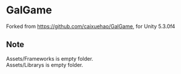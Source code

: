 # GalGame  
Forked from https://github.com/caixuehao/GalGame, for Unity 5.3.0f4  

## Note  
Assets/Frameworks is empty folder.  
Assets/Librarys is empty folder.  
